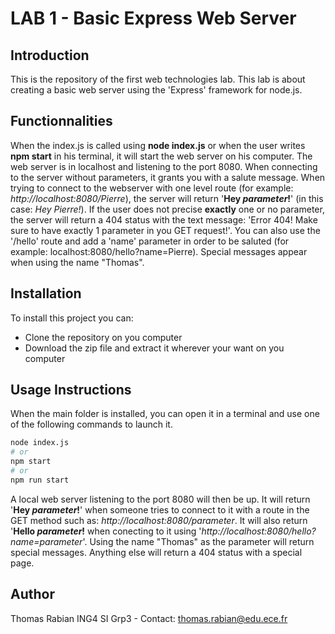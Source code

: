 # LAB 1 - Basic Express Web Server

## Introduction

This is the repository of the first web technologies lab. This lab is about creating a basic web server using the 'Express' framework for node.js.  

## Functionnalities

When the index.js is called using **node index.js** or when the user writes **npm start** in his terminal, it will start the web server on his computer. The web server is in localhost and listening to the port 8080.
When connecting to the server without parameters, it grants you with a salute message. When trying to connect to the webserver with one level route (for example: *http://localhost:8080/Pierre*), the server will return '**Hey *parameter*!**' (in this case: *Hey Pierre!*). If the user does not precise **exactly** one or no parameter, the server will return a 404 status with the text message: 'Error 404! Make sure to have exactly 1 parameter in you GET request!'.
You can also use the '/hello' route and add a 'name' parameter in order to be saluted (for example: localhost:8080/hello?name=Pierre).
Special messages appear when using the name "Thomas".


## Installation

To install this project you can:
- Clone the repository on you computer
- Download the zip file and extract it wherever your want on you computer

## Usage Instructions

When the main folder is installed, you can open it in a terminal and use one of the following commands to launch it.
```bash
node index.js
# or
npm start
# or
npm run start
```
A local web server listening to the port 8080 will then be up. It will return '**Hey *parameter*!**' when someone tries to connect to it with a route in the GET method such as: *http://localhost:8080/parameter*. It will also return '**Hello *parameter*!** when conecting to it using '*http://localhost:8080/hello?name=parameter*'. Using the name "Thomas" as the parameter will return special messages. Anything else will return a 404 status with a special page.

## Author

Thomas Rabian ING4 SI Grp3 - Contact: thomas.rabian@edu.ece.fr